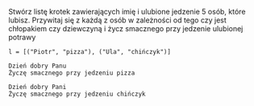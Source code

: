 Stwórz listę krotek zawierających imię i ulubione jedzenie 5 osób, które lubisz.
Przywitaj się z każdą z osób w zależności od tego czy jest chłopakiem czy dziewczyną i życz smacznego przy jedzenie ulubionej potrawy

`l = [("Piotr", "pizza"), ("Ula", "chińczyk")]`
```
Dzień dobry Panu
Życzę smacznego przy jedzeniu pizza

Dzień dobry Pani
Życzę smacznego przy jedzeniu chińczyk
```
